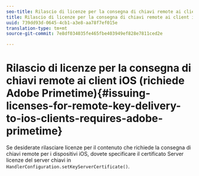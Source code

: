 ```yaml
---
seo-title: Rilascio di licenze per la consegna di chiavi remote ai client iOS (richiede Adobe Primetime)
title: Rilascio di licenze per la consegna di chiavi remote ai client iOS (richiede Adobe Primetime)
uuid: 739dd93d-0645-4cb1-a3e8-aa78f7ef015e
translation-type: tm+mt
source-git-commit: 7e8df034035fe465fbe403949ef828e7811ced2e

---
```



# Rilascio di licenze per la consegna di chiavi remote ai client iOS (richiede Adobe Primetime){#issuing-licenses-for-remote-key-delivery-to-ios-clients-requires-adobe-primetime}

Se desiderate rilasciare licenze per il contenuto che richiede la consegna di chiavi remote per i dispositivi iOS, dovete specificare il certificato Server licenze del server chiavi in `HandlerConfiguration.setKeyServerCertificate()`.
